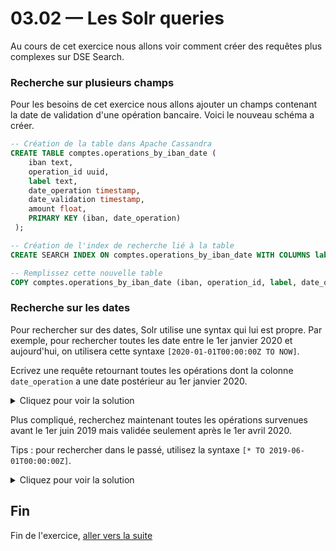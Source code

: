 # 03.02 — Les Solr queries

Au cours de cet exercice nous allons voir comment créer des requêtes plus complexes sur DSE Search.

### Recherche sur plusieurs champs

Pour les besoins de cet exercice nous allons ajouter un champs contenant la date de validation d'une opération bancaire. Voici le nouveau schéma a créer.
```sql
-- Création de la table dans Apache Cassandra
CREATE TABLE comptes.operations_by_iban_date (
    iban text,
    operation_id uuid,
    label text,
    date_operation timestamp,
    date_validation timestamp,
    amount float,
    PRIMARY KEY (iban, date_operation)
 );

-- Création de l'index de recherche lié à la table
CREATE SEARCH INDEX ON comptes.operations_by_iban_date WITH COLUMNS label, date_operation, date_validation, amount;

-- Remplissez cette nouvelle table 
COPY comptes.operations_by_iban_date (iban, operation_id, label, date_operation, date_validation, amount) FROM '100iban_operations_with_validation_date.csv' WITH HEADER=true AND DELIMITER=';';
```

### Recherche sur les dates
Pour rechercher sur des dates, Solr utilise une syntax qui lui est propre. Par exemple, pour rechercher toutes les date entre le 1er janvier 2020 et aujourd'hui, on utilisera cette syntaxe `[2020-01-01T00:00:00Z TO NOW]`.

Ecrivez une requête retournant toutes les opérations dont la colonne `date_operation` a une date postérieur au 1er janvier 2020.

<details>
    <summary>Cliquez pour voir la solution</summary>
    
```sql
SELECT * FROM comptes.operations_by_iban_date WHERE solr_query='date_validation:[2020-01-01T00:00:00Z TO NOW]';
```

</details>

Plus compliqué, recherchez maintenant toutes les opérations survenues avant le 1er juin 2019 mais validée seulement après le 1er avril 2020. 

Tips : pour rechercher dans le passé, utilisez la syntaxe `[* TO 2019-06-01T00:00:00Z]`.

<details>
    <summary>Cliquez pour voir la solution</summary>
    
```sql
SELECT * FROM comptes.operations_by_iban_date WHERE solr_query='date_validation:[2020-04-01T00:00:00Z TO NOW] AND date_operation:[* TO 2019-06-01T00:00:00Z]';
```

</details>

## Fin
Fin de l'exercice, [aller vers la suite](03.02.Solr_queries.md)
